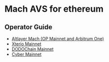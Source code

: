 # Mach AVS for ethereum

## Operator Guide

* [Altlayer Mach (OP Mainnet and Arbitrum One)](./altlayer-multi-mach/README.md)
* [Xterio Mainnet](./xterio/README.md)
* [DODOChain Mainnet](./dodochain/README.md)
* [Cyber Mainnet](./cyber/README.md)